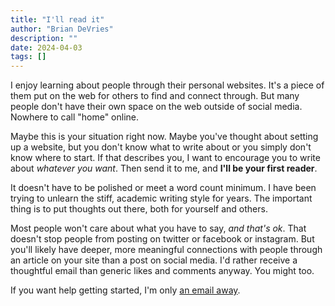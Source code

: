 ```yaml
---
title: "I'll read it"
author: "Brian DeVries"
description: ""
date: 2024-04-03
tags: []
---
```


I enjoy learning about people through their personal websites. It's a piece of them put on the web for others to find and connect through. But many people don't have their own space on the web outside of social media. Nowhere to call "home" online.

Maybe this is your situation right now. Maybe you've thought about setting up a website, but you don't know what to write about or you simply don't know where to start. If that describes you, I want to encourage you to write about _whatever you want_. Then send it to me, and **I'll be your first reader**.

It doesn't have to be polished or meet a word count minimum. I have been trying to unlearn the stiff, academic writing style for years. The important thing is to put thoughts out there, both for yourself and others.

Most people won't care about what you have to say, _and that's ok_. That doesn't stop people from posting on twitter or facebook or instagram. But you'll likely have deeper, more meaningful connections with people through an article on your site than a post on social media. I'd rather receive a thoughtful email than generic likes and comments anyway. You might too.

If you want help getting started, I'm only [an email away](mailto:brian@brianjdevries).

